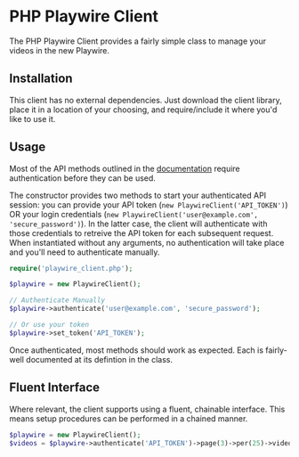 # PHP Playwire Client

The PHP Playwire Client provides a fairly simple class to manage your videos in the new Playwire.

## Installation
This client has no external dependencies. Just download the client library, place it in a location of your choosing, and require/include it where you'd like to use it.

## Usage

Most of the API methods outlined in the [documentation](http://kb.intergi.com/kb/PHX3146/) require authentication before they can be used.

The constructor provides two methods to start your authenticated API session: you can provide your API token (`new PlaywireClient('API_TOKEN')`) OR your login credentials (`new PlaywireClient('user@example.com', 'secure_password')`). In the latter case, the client will authenticate with those credentials to retreive the API token for each subsequent request. When instantiated without any arguments, no authentication will take place and you'll need to authenticate manually.

```php
require('playwire_client.php');

$playwire = new PlaywireClient();

// Authenticate Manually
$playwire->authenticate('user@example.com', 'secure_password');

// Or use your token
$playwire->set_token('API_TOKEN');
```

Once authenticated, most methods should work as expected. Each is fairly-well documented at its defintion in the class.

## Fluent Interface

Where relevant, the client supports using a fluent, chainable interface. This means setup procedures can be performed in a chained manner.

```php
$playwire = new PlaywireClient();
$videos = $playwire->authenticate('API_TOKEN')->page(3)->per(25)->videos();
```
